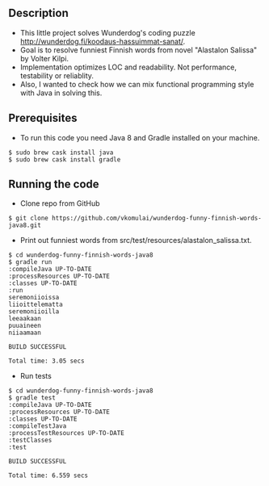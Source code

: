 Description
-----------
- This little project solves Wunderdog's coding puzzle http://wunderdog.fi/koodaus-hassuimmat-sanat/.
- Goal is to resolve funniest Finnish words from novel "Alastalon Salissa" by Volter Kilpi.
- Implementation optimizes LOC and readability. Not performance, testability or reliablity.
- Also, I wanted to check how we can mix functional programming style with Java in solving this.

Prerequisites
-------------
- To run this code you need Java 8 and Gradle installed on your machine.

```
$ sudo brew cask install java
$ sudo brew cask install gradle
```

Running the code
----------------
- Clone repo from GitHub

```
$ git clone https://github.com/vkomulai/wunderdog-funny-finnish-words-java8.git
```
- Print out funniest words from src/test/resources/alastalon_salissa.txt.

```
$ cd wunderdog-funny-finnish-words-java8
$ gradle run
:compileJava UP-TO-DATE
:processResources UP-TO-DATE
:classes UP-TO-DATE
:run
seremoniioissa
liioittelematta
seremoniioilla
leeaakaan
puuaineen
niiaamaan

BUILD SUCCESSFUL

Total time: 3.05 secs
```

- Run tests

```
$ cd wunderdog-funny-finnish-words-java8
$ gradle test
:compileJava UP-TO-DATE
:processResources UP-TO-DATE
:classes UP-TO-DATE
:compileTestJava
:processTestResources UP-TO-DATE
:testClasses
:test

BUILD SUCCESSFUL

Total time: 6.559 secs
```
